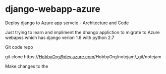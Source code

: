 # django-webapp-azure
Deploy django to Azure app servcie - Architecture and Code 

Just trying to learn and impliment the dhango appliction to migrate to Azure webapss which has django verion 1.6 with python 2.7 

Git code repo 

git clone https://HobbyOrg@dev.azure.com/HobbyOrg/notejam/_git/notejam

Make changes to the 
